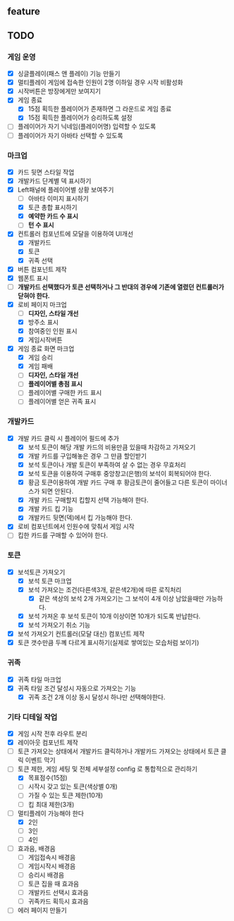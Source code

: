
## feature

## TODO

### 게임 운영
- [x] 싱글플레이(패스 앤 플레이) 기능 만들기
- [x] 멀티플레이 게임에 접속한 인원이 2명 이하일 경우 시작 비활성화
- [x] 시작버튼은 방장에게만 보여지기
- [x] 게임 종료
  - [x] 15점 획득한 플레이어가 존재하면 그 라운드로 게임 종료
  - [x] 15점 획득한 플레이어가 승리하도록 설정
- [ ] 플레이어가 자기 닉네임(플레이어명) 입력할 수 있도록
- [ ] 플레이어가 자기 아바타 선택할 수 있도록

### 마크업
- [x] 카드 뒷면 스타일 작업
- [x] 개발카드 단계별 덱 표시하기
- [x] Left패널에 플레이어별 상황 보여주기
  - [ ] 아바타 이미지 표시하기
  - [x] 토큰 총합 표시하기
  - [x] **예약한 카드 수 표시**
  - [ ] **턴 수 표시**
- [x] 컨트롤러 컴포넌트에 모달을 이용하여 UI개선
  - [x] 개발카드
  - [x] 토큰
  - [x] 귀족 선택
- [x] 버튼 컴포넌트 제작
- [x] 웹폰트 표시
- [ ] **개발카드 선택했다가 토큰 선택하거나 그 반대의 경우에 기존에 열렸던 컨트롤러가 닫혀야 한다.**
- [x] 로비 페이지 마크업
  - [ ] **디자인, 스타일 개선**
  - [x] 방주소 표시
  - [x] 참여중인 인원 표시
  - [x] 게임시작버튼
- [x] 게임 종료 화면 마크업
  - [x] 게임 승리
  - [x] 게임 패배
  - [ ] **디자인, 스타일 개선**
  - [ ] **플레이어별 총점 표시**
  - [ ] 플레이어별 구매한 카드 표시
  - [ ] 플레이어별 얻은 귀족 표시

### 개발카드
- [x] 개발 카드 클릭 시 플레이어 필드에 추가
  - [x] 보석 토큰이 해당 개발 카드의 비용만큼 있을때 차감하고 가져오기
  - [x] 개발 카드를 구입해놓은 경우 그 만큼 할인받기
  - [x] 보석 토큰이나 개발 토큰이 부족하여 살 수 없는 경우 무효처리
  - [x] 보석 토큰을 이용하여 구매후 중앙창고(은행)의 보석이 회복되어야 한다.
  - [x] 황금 토큰이용하여 개발 카드 구매 후 황금토큰이 줄어들고 다른 토큰이 마이너스가 되면 안된다.
  - [x] 개발 카드 구매할지 킵할지 선택 가능해야 한다.
  - [x] 개발 카드 킵 기능
  - [x] 개발카드 뒷면(덱)에서 킵 가능해야 한다.
- [x] 로비 컴포넌트에서 인원수에 맞춰서 게임 시작
- [ ] 킵한 카드를 구매할 수 있어야 한다.

### 토큰
- [x] 보석토큰 가져오기
  - [x] 보석 토큰 마크업
  - [x] 보석 가져오는 조건(다른색3개, 같은색2개)에 따른 로직처리
    - [x] 같은 색상의 보석 2개 가져오기는 그 보석이 4개 이상 남았을때만 가능하다.
  - [x] 보석 가져온 후 보석 토큰이 10개 이상이면 10개가 되도록 반납한다.
  - [x] 보석 가져오기 취소 기능
- [x] 보석 가져오기 컨트롤러(모달 대신) 컴포넌트 제작
- [x] 토큰 갯수만큼 두꼐 다르게 표시하기(실제로 쌓여있는 모습처럼 보이기)

### 귀족
- [x] 귀족 타일 마크업
- [x] 귀족 타일 조건 달성시 자동으로 가져오는 기능
  - [x] 귀족 조건 2개 이상 동시 달성시 하나만 선택해야한다.

### 기타 디테일 작업
- [x] 게임 시작 전후 라우트 분리
- [x] 레이아웃 컴포넌트 제작
- [ ] 토큰 가져오는 상태에서 개발카드 클릭하거나 개발카드 가져오는 상태에서 토큰 클릭 이벤트 막기
- [ ] 토큰 제한, 게임 세팅 및 전체 세부설정 config 로 통합적으로 관리하기
  - [x] 목표점수(15점)
  - [ ] 시작시 갖고 있는 토큰(색상별 0개)
  - [ ] 가질 수 있는 토큰 제한(10개)
  - [ ] 킵 최대 제한(3개)
- [ ] 멀티플레이 가능해야 한다
  - [x] 2인
  - [ ] 3인
  - [ ] 4인
- [ ] 효과음, 배경음
  - [ ] 게임접속시 배경음
  - [ ] 게임시작시 배경음
  - [ ] 승리시 배경음
  - [ ] 토큰 집을 때 효과음
  - [ ] 개발카드 선택시 효과음
  - [ ] 귀족카드 획득시 효과음
- [ ] 에러 페이지 만들기